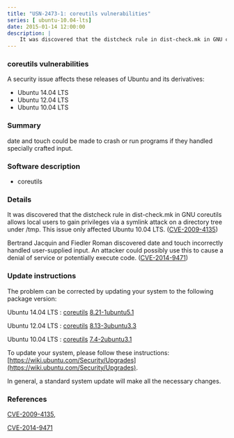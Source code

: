 ```yaml
---
title: "USN-2473-1: coreutils vulnerabilities"
series: [ ubuntu-10.04-lts]
date: 2015-01-14 12:00:00
description: |
    It was discovered that the distcheck rule in dist-check.mk in GNU coreutils allows local users to gain privileges via a symlink attack on a directory tree under /tmp. This issue only affected Ubuntu 10.04 LTS. ([CVE-2009-4135](http://people.ubuntu.com/~ubuntu-security/cve/CVE-2009-4135))
--- 
```

 
### coreutils vulnerabilities

A security issue affects these releases of Ubuntu and its derivatives:

* Ubuntu 14.04 LTS
* Ubuntu 12.04 LTS
* Ubuntu 10.04 LTS

### Summary

date and touch could be made to crash or run programs if they handled specially crafted input.

### Software description

* coreutils 

### Details

It was discovered that the distcheck rule in dist-check.mk in GNU coreutils allows local users to gain privileges via a symlink attack on a directory tree under /tmp. This issue only affected Ubuntu 10.04 LTS. ([CVE-2009-4135](http://people.ubuntu.com/~ubuntu-security/cve/CVE-2009-4135))

Bertrand Jacquin and Fiedler Roman discovered date and touch incorrectly handled user-supplied input. An attacker could possibly use this to cause a denial of service or potentially execute code. ([CVE-2014-9471](http://people.ubuntu.com/~ubuntu-security/cve/CVE-2014-9471)) 

### Update instructions

The problem can be corrected by updating your system to the following package version:

Ubuntu 14.04 LTS
 : [coreutils](https://launchpad.net/ubuntu/+source/coreutils) <span> [8.21-1ubuntu5.1](https://launchpad.net/ubuntu/+source/coreutils/8.21-1ubuntu5.1) </span> 

Ubuntu 12.04 LTS
 : [coreutils](https://launchpad.net/ubuntu/+source/coreutils) <span> [8.13-3ubuntu3.3](https://launchpad.net/ubuntu/+source/coreutils/8.13-3ubuntu3.3) </span> 

Ubuntu 10.04 LTS
 : [coreutils](https://launchpad.net/ubuntu/+source/coreutils) <span> [7.4-2ubuntu3.1](https://launchpad.net/ubuntu/+source/coreutils/7.4-2ubuntu3.1) </span> 

To update your system, please follow these instructions: [https://wiki.ubuntu.com/Security/Upgrades](https://wiki.ubuntu.com/Security/Upgrades).

In general, a standard system update will make all the necessary changes. 

### References

 [CVE-2009-4135](http://people.ubuntu.com/~ubuntu-security/cve/CVE-2009-4135), 

 [CVE-2014-9471](http://people.ubuntu.com/~ubuntu-security/cve/CVE-2014-9471)
 

